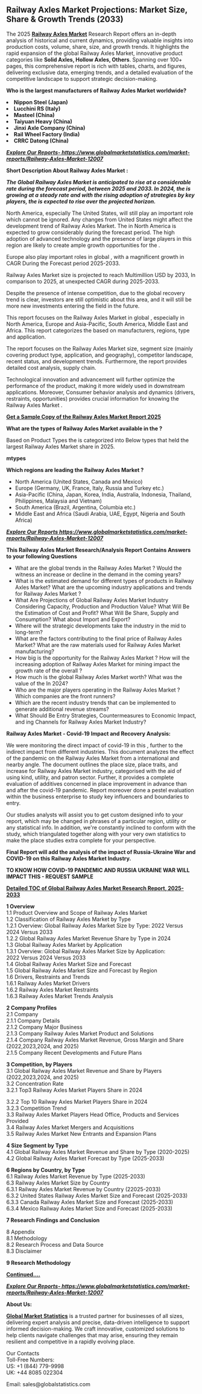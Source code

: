 <h2>Railway Axles Market Projections: Market Size, Share & Growth Trends (2033)</h2><p>The 2025 <strong><a href="https://www.globalmarketstatistics.com/market-reports/Railway-Axles-Market-12007">Railway Axles Market</a></strong> Research Report offers an in-depth analysis of historical and current dynamics, providing valuable insights into production costs, volume, share, size, and growth trends. It highlights the rapid expansion of the global Railway Axles Market, innovative product categories like <strong>Solid Axles, Hollow Axles, Others</strong>. Spanning over 100+ pages, this comprehensive report is rich with tables, charts, and figures, delivering exclusive data, emerging trends, and a detailed evaluation of the competitive landscape to support strategic decision-making.</p><p><strong>Who is the largest manufacturers of Railway Axles Market worldwide?</strong></p><p><strong><li>Nippon Steel (Japan)<li>Lucchini RS (Italy)<li>Masteel (China)<li>Taiyuan Heavy (China)<li>Jinxi Axle Company (China)<li>Rail Wheel Factory (India)<li>CRRC Datong (China)</strong></p><p><strong><em><a href="https://www.globalmarketstatistics.com/market-reports/Railway-Axles-Market-12007">Explore Our Reports-&nbsp;https://www.globalmarketstatistics.com/market-reports/Railway-Axles-Market-12007</a></em></strong></p><p><strong>Short Description About Railway Axles Market :</strong></p><p><strong><em>The Global Railway Axles Market is anticipated to rise at a considerable rate during the forecast period, between 2025 and 2033. In 2024, the is growing at a steady rate and with the rising adoption of strategies by key players, the is expected to rise over the projected horizon.</em></strong></p><p>North America, especially The United States, will still play an important role which cannot be ignored. Any changes from United States might affect the development trend of Railway Axles Market. The in North America is expected to grow considerably during the forecast period. The high adoption of advanced technology and the presence of large players in this region are likely to create ample growth opportunities for the .</p><p>Europe also play important roles in global , with a magnificent growth in CAGR During the Forecast period 2025-2033.</p><p>Railway Axles Market size is projected to reach Multimillion USD by 2033, In comparison to 2025, at unexpected CAGR during 2025-2033.</p><p>Despite the presence of intense competition, due to the global recovery trend is clear, investors are still optimistic about this area, and it will still be more new investments entering the field in the future.</p><p>This report focuses on the Railway Axles Market in global , especially in North America, Europe and Asia-Pacific, South America, Middle East and Africa. This report categorizes the based on manufacturers, regions, type and application.</p><p>The report focuses on the Railway Axles Market size, segment size (mainly covering product type, application, and geography), competitor landscape, recent status, and development trends. Furthermore, the report provides detailed cost analysis, supply chain.</p><p>Technological innovation and advancement will further optimize the performance of the product, making it more widely used in downstream applications. Moreover, Consumer behavior analysis and dynamics (drivers, restraints, opportunities) provides crucial information for knowing the Railway Axles Market .</p><p><strong><a href="https://www.globalmarketstatistics.com/market-reports/Railway-Axles-Market-12007">Get a Sample Copy of the Railway Axles Market Report 2025</a></strong></p><p><strong>What are the types of Railway Axles Market available in the ?</strong></p><p>Based on Product Types the is categorized into Below types that held the largest Railway Axles Market share in 2025.</p><p><strong>mtypes</strong></p><p><strong>Which regions are leading the Railway Axles Market ?</strong></p><ul><li>North America (United States, Canada and Mexico)</li><li>Europe (Germany, UK, France, Italy, Russia and Turkey etc.)</li><li>Asia-Pacific (China, Japan, Korea, India, Australia, Indonesia, Thailand, Philippines, Malaysia and Vietnam)</li><li>South America (Brazil, Argentina, Columbia etc.)</li><li>Middle East and Africa (Saudi Arabia, UAE, Egypt, Nigeria and South Africa)</li></ul><p><strong><em><a href="https://www.globalmarketstatistics.com/market-reports/Railway-Axles-Market-12007">Explore Our Reports https://www.globalmarketstatistics.com/market-reports/Railway-Axles-Market-12007</a></em></strong></p><p><strong>This Railway Axles Market Research/Analysis Report Contains Answers to your following Questions</strong></p><ul><li>What are the global trends in the Railway Axles Market ? Would the witness an increase or decline in the demand in the coming years?</li><li>What is the estimated demand for different types of products in Railway Axles Market? What are the upcoming industry applications and trends for Railway Axles Market ?</li><li>What Are Projections of Global Railway Axles Market Industry Considering Capacity, Production and Production Value? What Will Be the Estimation of Cost and Profit? What Will Be Share, Supply and Consumption? What about Import and Export?</li><li>Where will the strategic developments take the industry in the mid to long-term?</li><li>What are the factors contributing to the final price of Railway Axles Market? What are the raw materials used for Railway Axles Market manufacturing?</li><li>How big is the opportunity for the Railway Axles Market ? How will the increasing adoption of Railway Axles Market for mining impact the growth rate of the overall ?</li><li>How much is the global Railway Axles Market worth? What was the value of the In 2024?</li><li>Who are the major players operating in the Railway Axles Market ? Which companies are the front runners?</li><li>Which are the recent industry trends that can be implemented to generate additional revenue streams?</li><li>What Should Be Entry Strategies, Countermeasures to Economic Impact, and ing Channels for Railway Axles Market Industry?</li></ul><p><strong>Railway Axles Market - Covid-19 Impact and Recovery Analysis:</strong></p><p>We were monitoring the direct impact of covid-19 in this , further to the indirect impact from different industries. This document analyzes the effect of the pandemic on the Railway Axles Market from a international and nearby angle. The document outlines the place size, place traits, and increase for Railway Axles Market industry, categorised with the aid of using kind, utility, and patron sector. Further, it provides a complete evaluation of additives concerned in place improvement in advance than and after the covid-19 pandemic. Report moreover done a pestel evaluation within the business enterprise to study key influencers and boundaries to entry.</p><p>Our studies analysts will assist you to get custom designed info to your report, which may be changed in phrases of a particular region, utility or any statistical info. In addition, we're constantly inclined to conform with the study, which triangulated together along with your very own statistics to make the place studies extra complete for your perspective.</p><p><strong>Final Report will add the analysis of the impact of Russia-Ukraine War and COVID-19 on this Railway Axles Market Industry.</strong></p><p><strong>TO KNOW HOW COVID-19 PANDEMIC AND RUSSIA UKRAINE WAR WILL IMPACT THIS - REQUEST SAMPLE</strong></p><p><strong><a href="https://www.globalmarketstatistics.com/market-reports/Railway-Axles-Market-12007">Detailed TOC of Global Railway Axles Market Research Report, 2025-2033</a></strong></p><p><strong>1 Overview</strong><br /> 1.1 Product Overview and Scope of Railway Axles Market<br /> 1.2 Classification of Railway Axles Market by Type<br /> 1.2.1 Overview: Global Railway Axles Market Size by Type: 2022 Versus 2024 Versus 2033<br /> 1.2.2 Global Railway Axles Market Revenue Share by Type in 2024<br /> 1.3 Global Railway Axles Market by Application<br /> 1.3.1 Overview: Global Railway Axles Market Size by Application: 2022&nbsp;Versus 2024 Versus 2033<br /> 1.4 Global Railway Axles Market Size and Forecast<br /> 1.5 Global Railway Axles Market Size and Forecast by Region<br /> 1.6 Drivers, Restraints and Trends<br /> 1.6.1 Railway Axles Market Drivers<br /> 1.6.2 Railway Axles Market Restraints<br /> 1.6.3 Railway Axles Market Trends Analysis</p><p><strong>2 Company Profiles</strong><br /> 2.1 Company<br /> 2.1.1 Company Details<br /> 2.1.2 Company Major Business<br /> 2.1.3 Company Railway Axles Market Product and Solutions<br /> 2.1.4 Company Railway Axles Market Revenue, Gross Margin and Share (2022,2023,2024, and 2025)<br /> 2.1.5 Company Recent Developments and Future Plans</p><p><strong>3 Competition, by Players</strong><br /> 3.1 Global Railway Axles Market Revenue and Share by Players (2022,2023,2024, and 2025)<br /> 3.2 Concentration Rate<br /> 3.2.1 Top3 Railway Axles Market Players Share in 2024</p><p>3.2.2 Top 10 Railway Axles Market Players Share in 2024<br /> 3.2.3 Competition Trend<br /> 3.3 Railway Axles Market Players Head Office, Products and Services Provided<br /> 3.4 Railway Axles Market Mergers and Acquisitions<br /> 3.5 Railway Axles Market New Entrants and Expansion Plans</p><p><strong>4 Size Segment by Type</strong><br /> 4.1 Global Railway Axles Market Revenue and Share by Type (2020-2025)<br /> 4.2 Global Railway Axles Market Forecast by Type (2025-2033)</p><p><strong>6 Regions by Country, by Type</strong><br /> 6.1 Railway Axles Market Revenue by Type (2025-2033)<br /> 6.3 Railway Axles Market Size by Country<br /> 6.3.1 Railway Axles Market Revenue by Country (22025-2033)<br /> 6.3.2 United States Railway Axles Market Size and Forecast (2025-2033)<br /> 6.3.3 Canada Railway Axles Market Size and Forecast (2025-2033)<br /> 6.3.4 Mexico Railway Axles Market Size and Forecast (2025-2033)</p><p><strong>7 Research Findings and Conclusion</strong></p><p>8 Appendix<br /> 8.1 Methodology<br /> 8.2 Research Process and Data Source<br /> 8.3 Disclaimer</p><p><strong>9 Research Methodology</strong></p><p><strong><a href="https://www.globalmarketstatistics.com/market-reports/Railway-Axles-Market-12007">Continued&hellip;.</a></strong></p><p><strong><em><a href="https://www.globalmarketstatistics.com/market-reports/Railway-Axles-Market-12007">Explore Our Reports-&nbsp;https://www.globalmarketstatistics.com/market-reports/Railway-Axles-Market-12007</a></em></strong></p><p><strong>About Us:</strong></p><p><strong><a href="https://www.globalmarketstatistics.com/">Global Market Statistics</a></strong> is a trusted partner for businesses of all sizes, delivering expert analysis and precise, data-driven intelligence to support informed decision-making. We craft innovative, customized solutions to help clients navigate challenges that may arise, ensuring they remain resilient and competitive in a rapidly evolving place.</p><p>Our Contacts<br /> Toll-Free Numbers:<br /> US: +1 (844) 779-9998<br /> UK: +44 8085 022304</p><p>Email: sales@globalstatistics.com</p>
